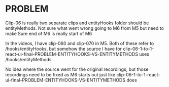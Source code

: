 # PROBLEM

Clip-06 is really two separate clips and entityHooks folder should be entityMethods.  Not sure what went wrong going to M6 from M5 but need to make Sure end of M6 is really start of M6

In the videos, I have clip-060 and clip-070 in M5.  Both of these refer to /hooks/entityHooks, but somehow the source I have for clip-06-1-to-1-react-ui-final-PROBLEM-ENTITYHOOKS-VS-ENTITYMETHODS uses /hooks/entityMethods

No idea where the source went for the original recordings, but those recordings need to be fixed as M6 starts out just like clip-06-1-to-1-react-ui-final-PROBLEM-ENTITYHOOKS-VS-ENTITYMETHODS does

